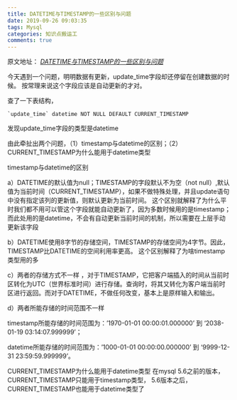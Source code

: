 ```yaml
---
title: DATETIME与TIMESTAMP的一些区别与问题
date: 2019-09-26 09:03:35
tags: Mysql
categories: 知识点搬运工
comments: true
---
```


原文地址：
[*DATETIME与TIMESTAMP的一些区别与问题*](https://mp.weixin.qq.com/s/n-3NzRVwfjxv8gU7Q9Lhug)

今天遇到一个问题，明明数据有更新，update_time字段却还停留在创建数据的时候。
按常理来说这个字段应该是自动更新的才对。
<!-- more -->
查了一下表结构，

```
`update_time` datetime NOT NULL DEFAULT CURRENT_TIMESTAMP
```

发现update_time字段的类型是datetime

由此牵扯出两个问题，（1）timestamp与datetime的区别；（2）CURRENT_TIMESTAMP为什么能用于datetime类型

timestamp与datetime的区别

a）DATETIME的默认值为null；TIMESTAMP的字段默认不为空（not null）,默认值为当前时间（CURRENT_TIMESTAMP），如果不做特殊处理，并且update语句中没有指定该列的更新值，则默认更新为当前时间。
这个区别就解释了为什么平时我们都不用可以管这个字段就能自动更新了，因为多数时候用的是timestamp；而此处用的是datetime，不会有自动更新当前时间的机制，所以需要在上层手动更新该字段

b）DATETIME使用8字节的存储空间，TIMESTAMP的存储空间为4字节。因此，TIMESTAMP比DATETIME的空间利用率更高。
这个区别解释了为啥timestamp类型用的多

c）两者的存储方式不一样 ，对于TIMESTAMP，它把客户端插入的时间从当前时区转化为UTC（世界标准时间）进行存储。查询时，将其又转化为客户端当前时区进行返回。而对于DATETIME，不做任何改变，基本上是原样输入和输出。

d）两者所能存储的时间范围不一样 

timestamp所能存储的时间范围为：’1970-01-01 00:00:01.000000’ 到 ‘2038-01-19 03:14:07.999999’；

datetime所能存储的时间范围为：’1000-01-01 00:00:00.000000’ 到 ‘9999-12-31 23:59:59.999999’。

CURRENT_TIMESTAMP为什么能用于datetime类型
在mysql 5.6之前的版本，CURRENT_TIMESTAMP只能用于timestamp类型，
5.6版本之后，CURRENT_TIMESTAMP也能用于datetime类型了